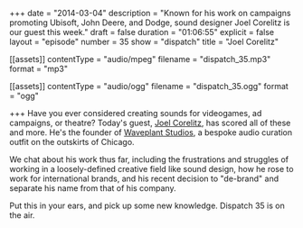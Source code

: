 +++
date = "2014-03-04"
description = "Known for his work on campaigns promoting Ubisoft, John Deere, and Dodge, sound designer Joel Corelitz is our guest this week."
draft = false
duration = "01:06:55"
explicit = false
layout = "episode"
number = 35
show = "dispatch"
title = "Joel Corelitz"

[[assets]]
  contentType = "audio/mpeg"
  filename = "dispatch_35.mp3"
  format = "mp3"

[[assets]]
  contentType = "audio/ogg"
  filename = "dispatch_35.ogg"
  format = "ogg"

+++
Have you ever considered creating sounds for videogames, ad campaigns, or theatre? Today's guest, [Joel Corelitz](http://joelcorelitz.com), has scored all of these and more. He's the founder of [Waveplant Studios](http://waveplantstudios.com), a bespoke audio curation outfit on the outskirts of Chicago.

We chat about his work thus far, including the frustrations and struggles of working in a loosely-defined creative field like sound design, how he rose to work for international brands, and his recent decision to "de-brand" and separate his name from that of his company.

Put this in your ears, and pick up some new knowledge. Dispatch 35 is on the air.